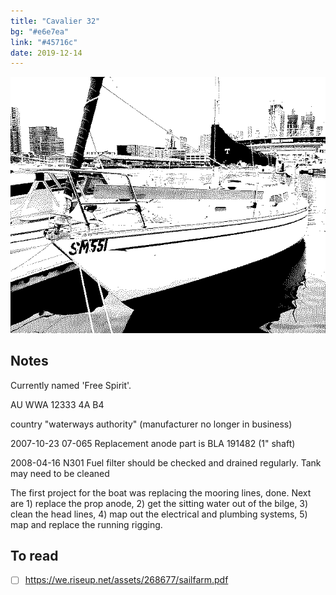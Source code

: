 ```yaml
---
title: "Cavalier 32"
bg: "#e6e7ea"
link: "#45716c"
date: 2019-12-14
---
```


![Our boat, a 1984 Cavalier 32](/assets/images/IMG_5573.png)

## Notes
Currently named 'Free Spirit'.

AU WWA 12333 4A B4

country "waterways authority"
(manufacturer no longer in business)

2007-10-23 07-065 Replacement anode part is BLA 191482 (1" shaft)

2008-04-16 N301 Fuel filter should be checked and drained regularly. Tank may need to be cleaned

The first project for the boat was replacing the mooring lines, done.
Next are 1) replace the prop anode, 2) get the sitting water out of the bilge, 3) clean the head lines, 4) map out the electrical and plumbing systems, 5) map and replace the running rigging.

## To read
- [ ] <https://we.riseup.net/assets/268677/sailfarm.pdf>
